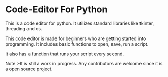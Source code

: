# Code-Editor For Python
This is a code editor for python.
It utilizes standard libraries like tkinter, threading and os.

This code editor is made for beginners who are getting started into programming. It includes basic functions to open, save, run a script.

It also has a function that runs your script every second.

Note :-It is still a work in progress. Any contributors are welcome since it is a open source project.
